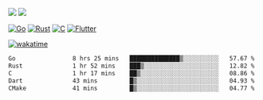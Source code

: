 [![](https://img.shields.io/badge/Windows_11-Pro-292e33?style=flat-square&logo=windows&logoColor=ffffff)](https://www.microsoft.com/en-us/windows/)
[![](https://img.shields.io/badge/macOS-Sequoia-292e33?style=flat-square&logo=apple&logoColor=ffffff)](https://www.apple.com/macbook-pro/) 

[![Go](https://img.shields.io/badge/-Go-DEA584?style=flat&logo=go&logoColor=000000)](https://golang.org/)
[![Rust](https://img.shields.io/badge/-Rust-DEA584?style=flat&logo=rust&logoColor=000000)](https://www.rust-lang.org)
[![C](https://img.shields.io/badge/--DEA584?style=flat&logo=c&logoColor=000000)](https://www.c-language.org/)
[![Flutter](https://img.shields.io/badge/-Flutter-DEA584?style=flat&logo=flutter&logoColor=000000)](https://flutter.dev/)

[![wakatime](https://wakatime.com/badge/user/9bb0c784-91ca-4b5c-8e9c-b13ece0f7b09.svg)](https://wakatime.com/@9bb0c784-91ca-4b5c-8e9c-b13ece0f7b09)


<!--START_SECTION:waka-->

```txt
Go                8 hrs 25 mins   ██████████████▒░░░░░░░░░░   57.67 %
Rust              1 hr 52 mins    ███▒░░░░░░░░░░░░░░░░░░░░░   12.82 %
C                 1 hr 17 mins    ██▒░░░░░░░░░░░░░░░░░░░░░░   08.86 %
Dart              43 mins         █▒░░░░░░░░░░░░░░░░░░░░░░░   04.93 %
CMake             41 mins         █▒░░░░░░░░░░░░░░░░░░░░░░░   04.77 %
```

<!--END_SECTION:waka-->
